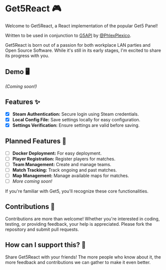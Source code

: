 # Get5React 🎮

Welcome to Get5React, a React implementation of the popular Get5 Panel!

Written to be used in conjunction to [G5API](https://github.com/PhlexPlexico/G5API) by [@PhlexPlexico](https://github.com/PhlexPlexico).

Get5React is born out of a passion for both workplace LAN parties and Open Source Software. While it's still in its early stages, I'm excited to share its progress with you.

## Demo 🖥️

_(Coming soon!)_

## Features ✨

- [x] **Steam Authentication:** Secure login using Steam credentials.
- [x] **Local Config File:** Save settings locally for easy configuration.
- [x] **Settings Verification:** Ensure settings are valid before saving.

## Planned Features 🚀

- [ ] **Docker Deployment:** For easy deployment.
- [ ] **Player Registration:** Register players for matches.
- [ ] **Team Management:** Create and manage teams.
- [ ] **Match Tracking:** Track ongoing and past matches.
- [ ] **Map Management:** Manage available maps for matches.
- [ ] _More coming soon!_

If you're familiar with Get5, you'll recognize these core functionalities.

## Contributions 🤝

Contributions are more than welcome! Whether you're interested in coding, testing, or providing feedback, your help is appreciated. Please fork the repository and submit pull requests.

## How can I support this? 🌟

Share Get5React with your friends! The more people who know about it, the more feedback and contributions we can gather to make it even better.
